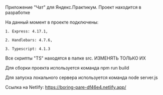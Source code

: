 Приложение "Чат" для Яндекс.Практикум. Проект находится в разработке

На данный момент в проекте подключены:

    1. Express: 4.17.1,
    
    2. Handlebars: 4.7.6,
    
    3. Typescript: 4.1.3
    
Все скрипты "TS" находятся в папке src. ИЗМЕНЯТЬ ТОЛЬКО ИХ

Для сборки проекта используется команда npm run build

Для запуска локального сервера используется команда node server.js

Ссылка на Netlify: https://boring-pare-df46e4.netlify.app/

